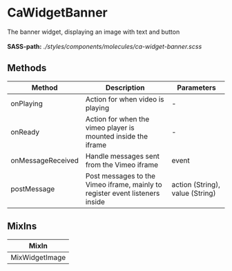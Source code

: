 # CaWidgetBanner

The banner widget, displaying an image with text and button<br><br> **SASS-path:** _./styles/components/molecules/ca-widget-banner.scss_

## Methods

<!-- @vuese:CaWidgetBanner:methods:start -->
|Method|Description|Parameters|
|---|---|---|
|onPlaying|Action for when video is playing|-|
|onReady|Action for when the vimeo player is mounted inside the iframe|-|
|onMessageReceived|Handle messages sent from the Vimeo iframe|event|
|postMessage|Post messages to the Vimeo iframe, mainly to register event listeners inside|action (String), value (String)|

<!-- @vuese:CaWidgetBanner:methods:end -->


## MixIns

<!-- @vuese:CaWidgetBanner:mixIns:start -->
|MixIn|
|---|
|MixWidgetImage|

<!-- @vuese:CaWidgetBanner:mixIns:end -->


